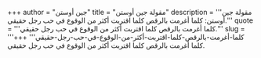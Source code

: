 +++
author = "جين أوستن"
title = "مقولة جين أوستن"
description = '''مقولة جين أوستن: كلما أغرمت بالرقص كلما اقتربت أكثر من الوقوع في حب رجل حقيقي.'''
quote = '''كلما أغرمت بالرقص كلما اقتربت أكثر من الوقوع في حب رجل حقيقي.'''
slug = '''كلما-أغرمت-بالرقص-كلما-اقتربت-أكثر-من-الوقوع-في-حب-رجل-حقيقي'''
+++
كلما أغرمت بالرقص كلما اقتربت أكثر من الوقوع في حب رجل حقيقي.

